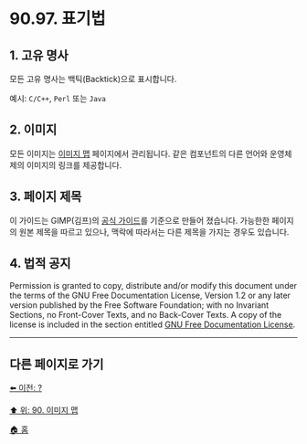 # 90.97. 표기법

## 1. 고유 명사
모든 고유 명사는 백틱(Backtick)으로 표시합니다.

예시: `C/C++`, `Perl` 또는 `Java` 

## 2. 이미지
모든 이미지는 [이미지 맵](./90-00-image-map.md) 페이지에서 관리됩니다. 같은 컴포넌트의 다른 언어와 운영체제의 이미지의 링크를 제공합니다.

## 3. 페이지 제목
이 가이드는 GIMP(김프)의 [공식 가이드](https://docs.gimp.org/2.10/ko/index.html)를 기준으로 만들어 졌습니다. 가능한한 페이지의 원본 제목을 따르고 있으나, 맥락에 따라서는 다른 제목을 가지는 경우도 있습니다.

## 4. 법적 공지
Permission is granted to copy, distribute and/or modify this document under the terms of the GNU Free Documentation License, Version 1.2 or any later version published by the Free Software Foundation; with no Invariant Sections, no Front-Cover Texts, and no Back-Cover Texts. A copy of the license is included in the section entitled [GNU Free Documentation License](https://docs.gimp.org/2.10/ko/legal.html).

***

## 다른 페이지로 가기

[⬅️ 이전: ?]()

[⬆️ 위: 90. 이미지 맵](./90-00-image-map.md)

[🏠 홈](./00-home.md)